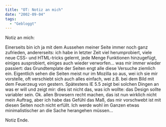 ```yaml
---
title: "OT: Notiz an mich"
date: "2002-09-04"
tags:
  - "Gebloggt"
---
```


Notiz an mich:

Einerseits bin ich ja mit dem Aussehen meiner Seite immer noch ganz zufrieden, andererseits: ich habe in letzter Zeit viel herumprobiert, viele neue CSS- und HTML-tricks gelernt, jede Menge Funktionen hinzugefügt, einiges ausprobiert, einiges auch wieder verworfen… was mir immer wieder passiert: das Grundtemplate der Seiten engt alle diese Versuche ziemlich ein. Eigentlich sehen die Seiten meist nur im Mozilla so aus, wei ich sie mir vorstelle, oft verschiebt sich auch alles einfach, wei z.B. bei dem Bild mit dem Feuerzeug von gestern. Spätestens IE 5.5 zeigt bei solchen Dingen an was er will und zeigt mir: dies ist nicht das, was ich wollte: das Design sollte variabler sein. Ok. allen Browsern recht machen, das ist nun wirklich nicht mein Auftrag, aber ich habe das Gefühl das Maß, das mir vorschwebt ist mit diesen Seiten noch nicht erfüllt. Ich werde wohl im Ganzen etwas minimalistischer an die Sache herangehen müssen…

Notiz Ende.
